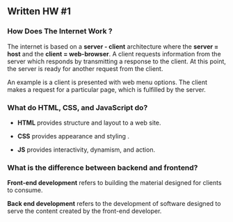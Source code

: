 ## Written HW #1 

### How Does The Internet Work ?

The internet is based on a **server - client** architecture where the **server = host** and the **client = web-browser**. A client requests information from the server which responds by transmitting a response to the client. At this point, the server is ready for another request from the client. 

An example is a client is presented with web menu options. The client makes a request for a particular page, which is fulfilled by the server. 

### What do HTML, CSS, and JavaScript do?

* **HTML** provides structure and layout to a web site. 

* **CSS** provides appearance and styling . 

* **JS** provides interactivity, dynamism, and action. 


### What is the difference between backend and frontend? 

**Front-end development** refers to building the material designed for clients to consume. 

**Back end development** refers to the development of software designed to serve the content created by the front-end developer. 